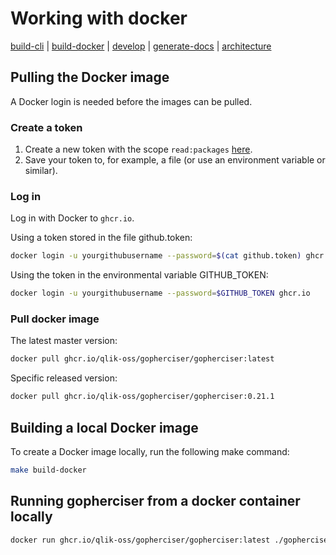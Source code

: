 [build-cli]: ./build.md
[build-docker]: ./docker.md
[architecture]: ./architecture.md
[develop]: ./develop.md
[generate-docs]: ../../generatedocs/README.md

# Working with docker

[build-cli] | [build-docker] | [develop] | [generate-docs] | [architecture]

## Pulling the Docker image

A Docker login is needed before the images can be pulled. 

### Create a token

1. Create a new token with the scope `read:packages` [here](https://github.com/settings/tokens).
2. Save your token to, for example, a file (or use an environment variable or similar).

### Log in

Log in with Docker to `ghcr.io`.

Using a token stored in the file github.token: 

```bash
docker login -u yourgithubusername --password=$(cat github.token) ghcr.io
```

Using the token in the environmental variable GITHUB_TOKEN:

```bash
docker login -u yourgithubusername --password=$GITHUB_TOKEN ghcr.io
```

### Pull docker image

The latest master version:

```bash
docker pull ghcr.io/qlik-oss/gopherciser/gopherciser:latest
```

Specific released version:

```bash
docker pull ghcr.io/qlik-oss/gopherciser/gopherciser:0.21.1
```

## Building a local Docker image

To create a Docker image locally, run the following make command:

```bash
make build-docker
```

## Running gopherciser from a docker container locally

```bash
docker run ghcr.io/qlik-oss/gopherciser/gopherciser:latest ./gopherciser -h
```

